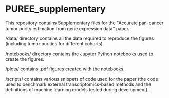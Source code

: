 # PUREE_supplementary

This repository contains Supplementary files for the "Accurate pan-cancer tumor purity estimation from gene expression data" paper.

/data/ directory contains all the data required to reproduce the figures (including tumor purities for different cohorts).

/notebooks/ directory contains the Jupyter Python notebooks used to create the figures.

/plots/ contains .pdf figures created with the notebooks.

/scripts/ contains various snippets of code used for the paper (the code used to benchmark external transcriptomics-based methods and the definitions of machine learning models tested during development).

